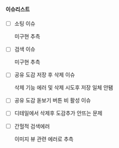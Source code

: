 #### 이슈리스트

- [ ] 소팅 이슈

  미구현 추측

- [ ] 검색 이슈

  미구현 추측

- [ ] 공유 도감 저장 후 삭제 이슈

  삭제 기능 에러 및 삭제 시도후 저장 일체 안됌

- [ ] 공유 도감 돋보기 버튼 비 활성 이슈

- [ ] 디테일에서 삭제후 도감추가 안뜨는 문제

- [ ] 간헐적 검색에러

  이미지 뷰 관련 에러로 추측

 